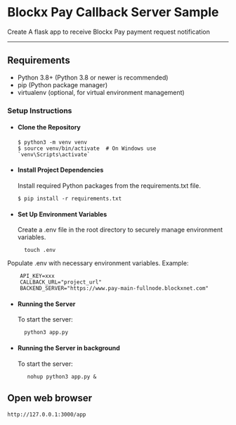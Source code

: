 # Blockx Pay Callback Server Sample

Create A flask app to receive Blockx Pay payment request notification

---
## Requirements

- Python 3.8+ (Python 3.8 or newer is recommended)
- pip (Python package manager)
- virtualenv (optional, for virtual environment management)

### Setup Instructions
- #### Clone the Repository

      $ python3 -m venv venv
      $ source venv/bin/activate  # On Windows use `venv\Scripts\activate`

- #### Install Project Dependencies

  Install required Python packages from the requirements.txt file.

      $ pip install -r requirements.txt

- #### Set Up Environment Variables

  Create a .env file in the root directory to securely manage environment variables.

        touch .env

 Populate .env with necessary environment variables. Example:

        API_KEY=xxx
        CALLBACK_URL="project_url"
        BACKEND_SERVER="https://www.pay-main-fullnode.blockxnet.com"


- #### Running the Server

    To start the server:

        python3 app.py

- #### Running the Server in background

    To start the server:

         nohup python3 app.py &

## Open web browser
    http://127.0.0.1:3000/app